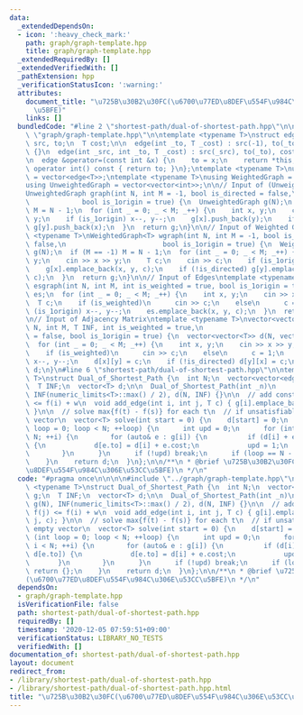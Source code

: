 ```yaml
---
data:
  _extendedDependsOn:
  - icon: ':heavy_check_mark:'
    path: graph/graph-template.hpp
    title: graph/graph-template.hpp
  _extendedRequiredBy: []
  _extendedVerifiedWith: []
  _pathExtension: hpp
  _verificationStatusIcon: ':warning:'
  attributes:
    document_title: "\u725B\u30B2\u30FC(\u6700\u77ED\u8DEF\u554F\u984C\u306E\u53CC\
      \u5BFE)"
    links: []
  bundledCode: "#line 2 \"shortest-path/dual-of-shortest-path.hpp\"\n\n\n\n#line 2\
    \ \"graph/graph-template.hpp\"\n\ntemplate <typename T>\nstruct edge {\n  int\
    \ src, to;\n  T cost;\n\n  edge(int _to, T _cost) : src(-1), to(_to), cost(_cost)\
    \ {}\n  edge(int _src, int _to, T _cost) : src(_src), to(_to), cost(_cost) {}\n\
    \n  edge &operator=(const int &x) {\n    to = x;\n    return *this;\n  }\n\n \
    \ operator int() const { return to; }\n};\ntemplate <typename T>\nusing Edges\
    \ = vector<edge<T>>;\ntemplate <typename T>\nusing WeightedGraph = vector<Edges<T>>;\n\
    using UnweightedGraph = vector<vector<int>>;\n\n// Input of (Unweighted) Graph\n\
    UnweightedGraph graph(int N, int M = -1, bool is_directed = false,\n         \
    \             bool is_1origin = true) {\n  UnweightedGraph g(N);\n  if (M == -1)\
    \ M = N - 1;\n  for (int _ = 0; _ < M; _++) {\n    int x, y;\n    cin >> x >>\
    \ y;\n    if (is_1origin) x--, y--;\n    g[x].push_back(y);\n    if (!is_directed)\
    \ g[y].push_back(x);\n  }\n  return g;\n}\n\n// Input of Weighted Graph\ntemplate\
    \ <typename T>\nWeightedGraph<T> wgraph(int N, int M = -1, bool is_directed =\
    \ false,\n                        bool is_1origin = true) {\n  WeightedGraph<T>\
    \ g(N);\n  if (M == -1) M = N - 1;\n  for (int _ = 0; _ < M; _++) {\n    int x,\
    \ y;\n    cin >> x >> y;\n    T c;\n    cin >> c;\n    if (is_1origin) x--, y--;\n\
    \    g[x].emplace_back(x, y, c);\n    if (!is_directed) g[y].emplace_back(y, x,\
    \ c);\n  }\n  return g;\n}\n\n// Input of Edges\ntemplate <typename T>\nEdges<T>\
    \ esgraph(int N, int M, int is_weighted = true, bool is_1origin = true) {\n  Edges<T>\
    \ es;\n  for (int _ = 0; _ < M; _++) {\n    int x, y;\n    cin >> x >> y;\n  \
    \  T c;\n    if (is_weighted)\n      cin >> c;\n    else\n      c = 1;\n    if\
    \ (is_1origin) x--, y--;\n    es.emplace_back(x, y, c);\n  }\n  return es;\n}\n\
    \n// Input of Adjacency Matrix\ntemplate <typename T>\nvector<vector<T>> adjgraph(int\
    \ N, int M, T INF, int is_weighted = true,\n                           bool is_directed\
    \ = false, bool is_1origin = true) {\n  vector<vector<T>> d(N, vector<T>(N, INF));\n\
    \  for (int _ = 0; _ < M; _++) {\n    int x, y;\n    cin >> x >> y;\n    T c;\n\
    \    if (is_weighted)\n      cin >> c;\n    else\n      c = 1;\n    if (is_1origin)\
    \ x--, y--;\n    d[x][y] = c;\n    if (!is_directed) d[y][x] = c;\n  }\n  return\
    \ d;\n}\n#line 6 \"shortest-path/dual-of-shortest-path.hpp\"\n\ntemplate <typename\
    \ T>\nstruct Dual_of_Shortest_Path {\n  int N;\n  vector<vector<edge<T>>> g;\n\
    \  T INF;\n  vector<T> d;\n\n  Dual_of_Shortest_Path(int _n)\n      : N(_n), g(N),\
    \ INF(numeric_limits<T>::max() / 2), d(N, INF) {}\n\n  // add constraint f(j)\
    \ <= f(i) + w\n  void add_edge(int i, int j, T c) { g[i].emplace_back(i, j, c);\
    \ }\n\n  // solve max{f(t) - f(s)} for each t\n  // if unsatisfiable, return empty\
    \ vector\n  vector<T> solve(int start = 0) {\n    d[start] = 0;\n    for (int\
    \ loop = 0; loop < N; ++loop) {\n      int upd = 0;\n      for (int i = 0; i <\
    \ N; ++i) {\n        for (auto& e : g[i]) {\n          if (d[i] + e.cost < d[e.to])\
    \ {\n            d[e.to] = d[i] + e.cost;\n            upd = 1;\n          }\n\
    \        }\n      }\n      if (!upd) break;\n      if (loop == N - 1) return {};\n\
    \    }\n    return d;\n  }\n};\n\n/**\n * @brief \u725B\u30B2\u30FC(\u6700\u77ED\
    \u8DEF\u554F\u984C\u306E\u53CC\u5BFE)\n */\n"
  code: "#pragma once\n\n\n\n#include \"../graph/graph-template.hpp\"\n\ntemplate\
    \ <typename T>\nstruct Dual_of_Shortest_Path {\n  int N;\n  vector<vector<edge<T>>>\
    \ g;\n  T INF;\n  vector<T> d;\n\n  Dual_of_Shortest_Path(int _n)\n      : N(_n),\
    \ g(N), INF(numeric_limits<T>::max() / 2), d(N, INF) {}\n\n  // add constraint\
    \ f(j) <= f(i) + w\n  void add_edge(int i, int j, T c) { g[i].emplace_back(i,\
    \ j, c); }\n\n  // solve max{f(t) - f(s)} for each t\n  // if unsatisfiable, return\
    \ empty vector\n  vector<T> solve(int start = 0) {\n    d[start] = 0;\n    for\
    \ (int loop = 0; loop < N; ++loop) {\n      int upd = 0;\n      for (int i = 0;\
    \ i < N; ++i) {\n        for (auto& e : g[i]) {\n          if (d[i] + e.cost <\
    \ d[e.to]) {\n            d[e.to] = d[i] + e.cost;\n            upd = 1;\n   \
    \       }\n        }\n      }\n      if (!upd) break;\n      if (loop == N - 1)\
    \ return {};\n    }\n    return d;\n  }\n};\n\n/**\n * @brief \u725B\u30B2\u30FC\
    (\u6700\u77ED\u8DEF\u554F\u984C\u306E\u53CC\u5BFE)\n */\n"
  dependsOn:
  - graph/graph-template.hpp
  isVerificationFile: false
  path: shortest-path/dual-of-shortest-path.hpp
  requiredBy: []
  timestamp: '2020-12-05 07:59:51+09:00'
  verificationStatus: LIBRARY_NO_TESTS
  verifiedWith: []
documentation_of: shortest-path/dual-of-shortest-path.hpp
layout: document
redirect_from:
- /library/shortest-path/dual-of-shortest-path.hpp
- /library/shortest-path/dual-of-shortest-path.hpp.html
title: "\u725B\u30B2\u30FC(\u6700\u77ED\u8DEF\u554F\u984C\u306E\u53CC\u5BFE)"
---
```

